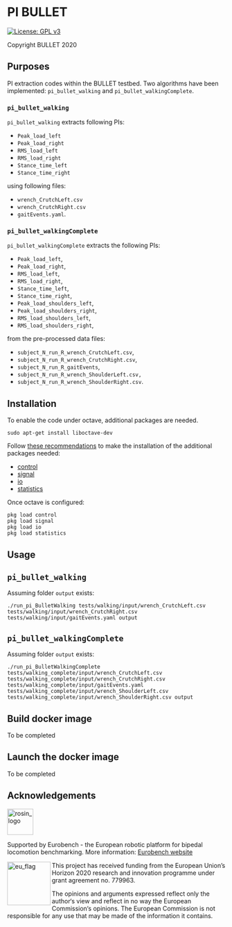# PI BULLET

[![License: GPL v3](https://img.shields.io/badge/License-GPLv3-blue.svg)](https://www.gnu.org/licenses/gpl-3.0)

Copyright BULLET 2020

## Purposes

PI extraction codes within the BULLET testbed.
Two algorithms have been implemented: `pi_bullet_walking` and `pi_bullet_walkingComplete`.

### `pi_bullet_walking`

`pi_bullet_walking` extracts following PIs:

- `Peak_load_left`
- `Peak_load_right`
- `RMS_load_left`
- `RMS_load_right`
- `Stance_time_left`
- `Stance_time_right`

using following files:

- `wrench_CrutchLeft.csv`
- `wrench_CrutchRight.csv`
- `gaitEvents.yaml`.

### `pi_bullet_walkingComplete`

`pi_bullet_walkingComplete` extracts the following PIs:

- `Peak_load_left`,
- `Peak_load_right`,
- `RMS_load_left`,
- `RMS_load_right`,
- `Stance_time_left`,
- `Stance_time_right`,
- `Peak_load_shoulders_left`,
- `Peak_load_shoulders_right`,
- `RMS_load_shoulders_left`,
- `RMS_load_shoulders_right`,

from the pre-processed data files:

- `subject_N_run_R_wrench_CrutchLeft.csv`,
- `subject_N_run_R_wrench_CrutchRight.csv`,
- `subject_N_run_R_gaitEvents`,
- `subject_N_run_R_wrench_ShoulderLeft.csv,`
- `subject_N_run_R_wrench_ShoulderRight.csv`.

## Installation

To enable the code under octave, additional packages are needed.

```console
sudo apt-get install liboctave-dev
```

Follow [these recommendations](https://octave.org/doc/v4.2.1/Installing-and-Removing-Packages.html) to make the installation of the additional packages needed:

- [control](https://octave.sourceforge.io/control/index.html)
- [signal](https://octave.sourceforge.io/signal/index.html)
- [io](https://octave.sourceforge.io/io/index.html)
- [statistics](https://octave.sourceforge.io/statistics/index.html)

Once octave is configured:

```console
pkg load control
pkg load signal
pkg load io
pkg load statistics
```

## Usage

## `pi_bullet_walking`

Assuming folder `output` exists:

```console
./run_pi_BulletWalking tests/walking/input/wrench_CrutchLeft.csv tests/walking/input/wrench_CrutchRight.csv tests/walking/input/gaitEvents.yaml output
```

## `pi_bullet_walkingComplete`

Assuming folder `output` exists:

```console
./run_pi_BulletWalkingComplete tests/walking_complete/input/wrench_CrutchLeft.csv tests/walking_complete/input/wrench_CrutchRight.csv tests/walking_complete/input/gaitEvents.yaml tests/walking_complete/input/wrench_ShoulderLeft.csv tests/walking_complete/input/wrench_ShoulderRight.csv output
```

## Build docker image

To be completed

## Launch the docker image

To be completed

## Acknowledgements

<a href="http://eurobench2020.eu">
  <img src="http://eurobench2020.eu/wp-content/uploads/2018/06/cropped-logoweb.png"
       alt="rosin_logo" height="60" >
</a>

Supported by Eurobench - the European robotic platform for bipedal locomotion benchmarking.
More information: [Eurobench website][eurobench_website]

<img src="http://eurobench2020.eu/wp-content/uploads/2018/02/euflag.png"
     alt="eu_flag" width="100" align="left" >

This project has received funding from the European Union’s Horizon 2020
research and innovation programme under grant agreement no. 779963.

The opinions and arguments expressed reflect only the author‘s view and
reflect in no way the European Commission‘s opinions.
The European Commission is not responsible for any use that may be made
of the information it contains.

[eurobench_logo]: http://eurobench2020.eu/wp-content/uploads/2018/06/cropped-logoweb.png
[eurobench_website]: http://eurobench2020.eu "Go to website"
